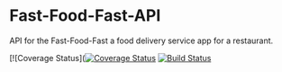 # Fast-Food-Fast-API
API for the Fast-Food-Fast  a food delivery service app for a restaurant.


[![Coverage Status]([![Coverage Status](https://coveralls.io/repos/github/mozzy22/Fast-Food-Fast-API/badge.svg?branch=develop)](https://coveralls.io/github/mozzy22/Fast-Food-Fast-API?branch=develop)
[![Build Status](https://travis-ci.org/mozzy22/Fast-Food-Fast-API.svg?branch=develop)](https://travis-ci.org/mozzy22/Fast-Food-Fast-API)
